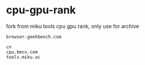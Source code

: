 # cpu-gpu-rank
fork from miku tools cpu gpu rank, only use for archive
```web
browser.geekbench.com

cn
cpu.bmcx.com
tools.miku.ac
```
